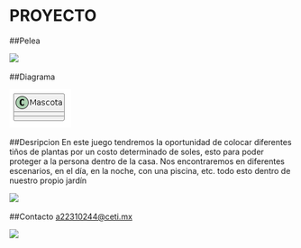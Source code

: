 # PROYECTO


##Pelea

![](https://i.pinimg.com/736x/4d/28/2d/4d282dd4733e216d2ebb1343b8237334.jpg)

##Diagrama

![](/out/images/diagrama/.png)


##Desripcion 
En este juego tendremos la oportunidad de colocar diferentes tiños de plantas por un costo determinado de soles, esto para poder proteger a la persona dentro de la casa. Nos encontraremos en diferentes escenarios, en el día, en la noche, con una piscina, etc. todo esto dentro de nuestro propio jardín 

![](https://i.etsystatic.com/19614480/r/il/26061c/4407089325/il_570xN.4407089325_lfzk.jpg)



##Contacto 
a22310244@ceti.mx

![](https://w7.pngwing.com/pngs/526/493/png-transparent-ceti-organization-education-logo-marketin-holistiko-text-trademark-logo.png)